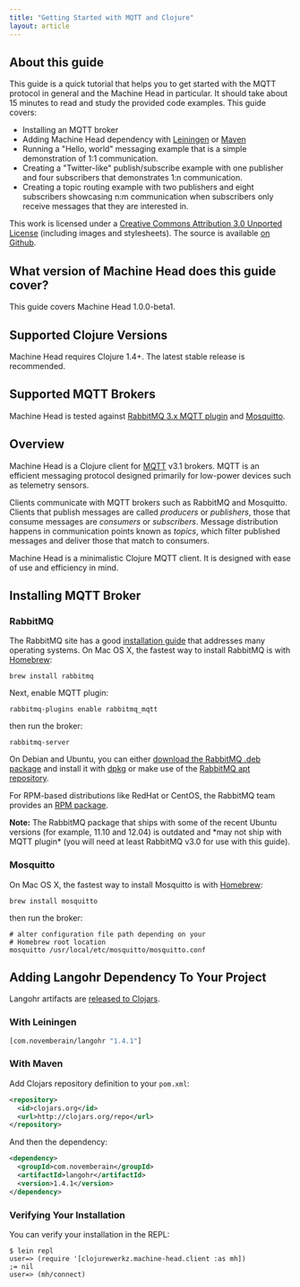 ```yaml
---
title: "Getting Started with MQTT and Clojure"
layout: article
---
```



## About this guide

This guide is a quick tutorial that helps you to get started with the MQTT protocol in general and the Machine Head in particular.
It should take about 15 minutes to read and study the provided code examples. This guide covers:

 * Installing an MQTT broker
 * Adding Machine Head dependency with [Leiningen](http://leiningen.org) or [Maven](http://maven.apache.org/)
 * Running a "Hello, world" messaging example that is a simple demonstration of 1:1 communication.
 * Creating a "Twitter-like" publish/subscribe example with one publisher and four subscribers that demonstrates 1:n communication.
 * Creating a topic routing example with two publishers and eight subscribers showcasing n:m communication when subscribers only receive messages that they are interested in.

This work is licensed under a <a rel="license" href="http://creativecommons.org/licenses/by/3.0/">Creative Commons Attribution 3.0 Unported License</a>
(including images and stylesheets). The source is available [on Github](https://github.com/clojurewerkz/machine_head.docs).


## What version of Machine Head does this guide cover?

This guide covers Machine Head 1.0.0-beta1.


## Supported Clojure Versions

Machine Head requires Clojure 1.4+. The latest stable release is recommended.


## Supported MQTT Brokers

Machine Head is tested against [RabbitMQ 3.x MQTT plugin](http://www.rabbitmq.com/mqtt.html) and [Mosquitto](http://mosquitto.org/).


## Overview

Machine Head is a Clojure client for [MQTT](http://mqtt.org/) v3.1 brokers. MQTT is
an efficient messaging protocol designed primarily for low-power devices such as
telemetry sensors. 

Clients communicate with MQTT brokers such as RabbitMQ and Mosquitto. Clients that
publish messages are called *producers* or *publishers*, those that consume
messages are *consumers* or *subscribers*. Message distribution happens in
communication points known as *topics*, which filter published messages and
deliver those that match to consumers.

Machine Head is a minimalistic Clojure MQTT client. It is designed with
ease of use and efficiency in mind.


## Installing MQTT Broker

### RabbitMQ

The RabbitMQ site has a good [installation
guide](http://www.rabbitmq.com/install.html) that addresses many
operating systems.  On Mac OS X, the fastest way to install RabbitMQ
is with [Homebrew](http://mxcl.github.com/homebrew/):

    brew install rabbitmq

Next, enable MQTT plugin:

    rabbitmq-plugins enable rabbitmq_mqtt

then run the broker:

    rabbitmq-server

On Debian and Ubuntu, you can either [download the RabbitMQ .deb
package](http://www.rabbitmq.com/server.html) and install it with
[dpkg](http://www.debian.org/doc/FAQ/ch-pkgtools.en.html) or make use
of the [RabbitMQ apt
repository](http://www.rabbitmq.com/debian.html#apt).

For RPM-based distributions like RedHat or CentOS, the RabbitMQ team
provides an [RPM package](http://www.rabbitmq.com/install.html#rpm).

<div class="alert alert-error"> <strong>Note:</strong> The RabbitMQ
package that ships with some of the recent Ubuntu versions (for
example, 11.10 and 12.04) is outdated and *may not ship with MQTT
plugin* (you will need at least RabbitMQ v3.0 for use with this
guide).  </div>



### Mosquitto

On Mac OS X, the fastest way to install Mosquitto is with
[Homebrew](http://mxcl.github.com/homebrew/):

    brew install mosquitto

then run the broker:

    # alter configuration file path depending on your
    # Homebrew root location
    mosquitto /usr/local/etc/mosquitto/mosquitto.conf


## Adding Langohr Dependency To Your Project

Langohr artifacts are [released to Clojars](https://clojars.org/com.novemberain/langohr).

### With Leiningen

``` clojure
[com.novemberain/langohr "1.4.1"]
```

### With Maven

Add Clojars repository definition to your `pom.xml`:

``` xml
<repository>
  <id>clojars.org</id>
  <url>http://clojars.org/repo</url>
</repository>
```

And then the dependency:

``` xml
<dependency>
  <groupId>com.novemberain</groupId>
  <artifactId>langohr</artifactId>
  <version>1.4.1</version>
</dependency>
```

### Verifying Your Installation

You can verify your installation in the REPL:

    $ lein repl
    user=> (require '[clojurewerkz.machine-head.client :as mh])
    ;= nil
    user=> (mh/connect)
